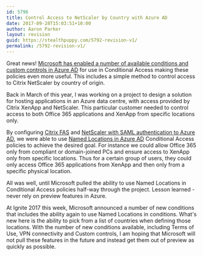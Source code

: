 ```yaml
---
id: 5796
title: Control Access to NetScaler by Country with Azure AD
date: 2017-09-28T15:03:51+10:00
author: Aaron Parker
layout: revision
guid: https://stealthpuppy.com/5792-revision-v1/
permalink: /5792-revision-v1/
---
```

Great news! [Microsoft has enabled a number of available conditions and custom controls in Azure AD](https://blogs.technet.microsoft.com/enterprisemobility/2017/09/27/whats-new-with-azure-active-directory-ignite-2017/) for use in Conditional Access making these policies even more useful. This includes a simple method to control access to Citrix NetScaler by country of origin.

Back in March of this year, I was working on a project to design a solution for hosting applications in an Azure data centre, with access provided by Citrix XenApp and NetScaler. This particular customer needed to control access to both Office 365 applications and XenApp from specific locations only. 

By configuring [Citrix FAS](http://docs.citrix.com/en-us/xenapp-and-xendesktop/7-15-ltsr/secure/federated-authentication-service.html) and [NetScaler with SAML authentication to Azure AD](https://stealthpuppy.com/netscaler-azure-ad-conditional-access/), we were able to use [Named Locations in Azure AD](https://docs.microsoft.com/en-us/azure/active-directory/active-directory-named-locations) Conditional Access policies to achieve the desired goal. For instance we could allow Office 365 only from compliant or domain-joined PCs and ensure access to XenApp only from specific locations. Thus for a certain group of users, they could only access Office 365 applications from XenApp and then only from a specific physical location.

All was well, until Microsoft pulled the ability to use Named Locations in Conditional Access policies half-way through the project. Lesson learned - never rely on preview features in Azure.

At Ignite 2017 this week, Microsoft announced a number of new conditions that includes the ability again to use Named Locations in conditions. What's new here is the ability to pick from a list of countries when defining those locations. With the number of new conditions available, including Terms of Use, VPN connectivity and Custom controls, I am hoping that Microsoft will not pull these features in the future and instead get them out of preview as quickly as possible.

 
